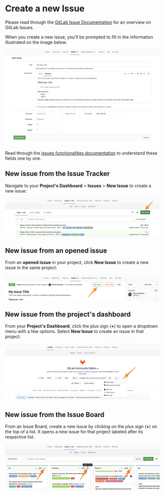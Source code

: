 # Create a new Issue

Please read through the [GitLab Issue Documentation](index.md) for an overview on GitLab Issues.

When you create a new issue, you'll be prompted to fill in
the information illustrated on the image below.

![New issue from the issues list](img/new_issue.png)

Read through the [issues functionalities documentation](issues_functionalities.md#issues-functionalities)
to understand these fields one by one.

## New issue from the Issue Tracker

Navigate to your **Project's Dashboard** > **Issues** > **New Issue** to create a new issue:

![New issue from the issue list view](img/new_issue_from_tracker_list.png)

## New issue from an opened issue

From an **opened issue** in your project, click **New Issue** to create a new
issue in the same project:

![New issue from an open issue](img/new_issue_from_open_issue.png)

## New issue from the project's dashboard

From your **Project's Dashboard**, click the plus sign (**+**) to open a dropdown
menu with a few options. Select **New Issue** to create an issue in that project:

![New issue from a project's dashboard](img/new_issue_from_projects_dashboard.png)

## New issue from the Issue Board

From an Issue Board, create a new issue by clicking on the plus sign (**+**) on the top of a list.
It opens a new issue for that project labeled after its respective list.

![From the issue board](img/new_issue_from_issue_board.png)
